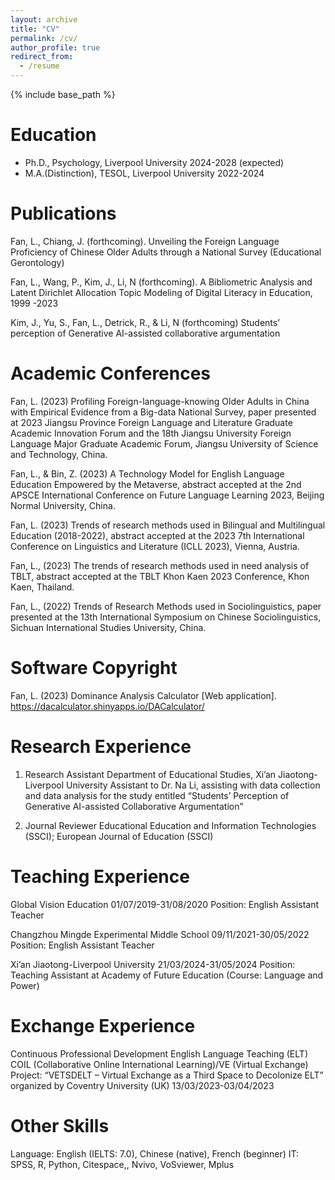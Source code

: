 ```yaml
---
layout: archive
title: "CV"
permalink: /cv/
author_profile: true
redirect_from:
  - /resume
---
```


{% include base_path %}

Education
======
* Ph.D., Psychology, Liverpool University 2024-2028 (expected)
* M.A.(Distinction), TESOL, Liverpool University 2022-2024

  
Publications
======
Fan, L., Chiang, J. (forthcoming). Unveiling the Foreign Language Proficiency of Chinese Older Adults through a National Survey (Educational Gerontology)

Fan, L., Wang, P., Kim, J., Li, N (forthcoming). A Bibliometric Analysis and Latent Dirichlet Allocation Topic Modeling of Digital Literacy in Education, 1999 -2023

Kim, J., Yu, S., Fan, L., Detrick, R., & Li, N (forthcoming) Students’ perception of Generative AI-assisted collaborative argumentation

Academic Conferences
======
Fan, L. (2023) Profiling Foreign-language-knowing Older Adults in China with Empirical Evidence from a Big-data National Survey, paper presented at 2023 Jiangsu Province Foreign Language and Literature Graduate Academic Innovation Forum and the 18th Jiangsu University Foreign Language Major Graduate Academic Forum, Jiangsu University of Science and Technology, China.

Fan, L., & Bin, Z. (2023) A Technology Model for English Language Education Empowered by the Metaverse, abstract accepted at the 2nd APSCE International Conference on Future Language Learning 2023, Beijing Normal University, China.

Fan, L. (2023) Trends of research methods used in Bilingual and Multilingual Education (2018-2022), abstract accepted at the 2023 7th International Conference on Linguistics and Literature (ICLL 2023), Vienna, Austria. 

Fan, L., (2023) The trends of research methods used in need analysis of TBLT, abstract accepted at the TBLT Khon Kaen 2023 Conference, Khon Kaen, Thailand.

Fan, L., (2022) Trends of Research Methods used in Sociolinguistics, paper presented at the 13th International Symposium on Chinese Sociolinguistics, Sichuan International Studies University, China.


Software Copyright
======
Fan, L. (2023) Dominance Analysis Calculator [Web application]. https://dacalculator.shinyapps.io/DACalculator/

 
Research Experience
======
1) Research Assistant
Department of Educational Studies, Xi’an Jiaotong-Liverpool University
    Assistant to Dr. Na Li, assisting with data collection and data analysis for the study entitled “Students’ Perception of Generative AI-assisted Collaborative Argumentation”

2) Journal Reviewer
Educational Education and Information Technologies (SSCI); European Journal of Education (SSCI)


Teaching Experience
=====
Global Vision Education                                 01/07/2019-31/08/2020 
Position: English Assistant Teacher

Changzhou Mingde Experimental Middle School             09/11/2021-30/05/2022
Position: English Assistant Teacher

Xi’an Jiaotong-Liverpool University                     21/03/2024-31/05/2024
Position: Teaching Assistant at Academy of Future Education (Course: Language and Power)


Exchange Experience
======
Continuous Professional Development English Language Teaching (ELT) COIL (Collaborative Online International Learning)/VE (Virtual Exchange) Project: “VETSDELT – Virtual Exchange as a Third Space to Decolonize ELT” organized by Coventry University (UK)  13/03/2023-03/04/2023

Other Skills
========
Language: English (IELTS: 7.0), Chinese (native), French (beginner)
IT: SPSS, R, Python, Citespace,, Nvivo, VoSviewer, Mplus
